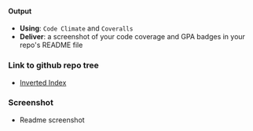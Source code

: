 #### Output
- **Using**: `Code Climate` and `Coveralls`
- **Deliver**: a screenshot of your code coverage and GPA badges in your repo's README file

### Link to github repo tree
- [Inverted Index](https://github.com/andela-moseni/inverted-index/tree/development)

### Screenshot
- Readme screenshot 
